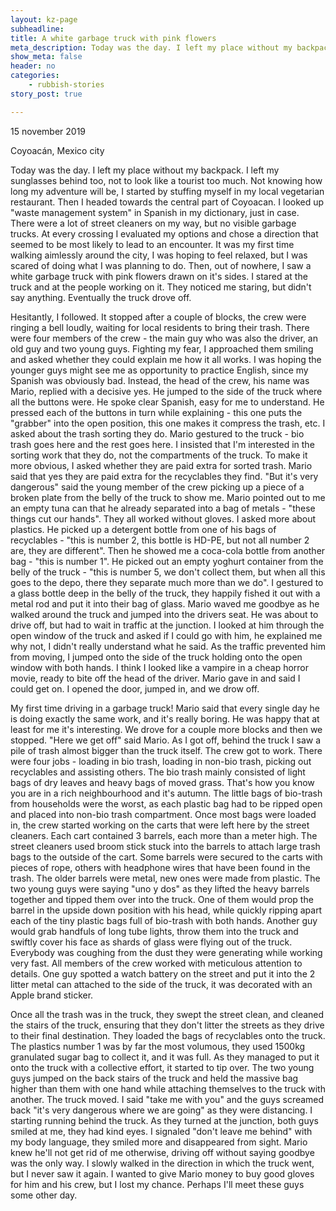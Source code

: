 ```yaml
---
layout: kz-page
subheadline: 
title: A white garbage truck with pink flowers
meta_description: Today was the day. I left my place without my backpack. I left my sunglasses behind too, not to look like a tourist too much. Not knowing how long my adventure will be, I started by stuffing myself in my local vegetarian restaurant. Then I headed towards the central part of Coyoacan. I looked up "waste management system" in Spanish in my dictionary, just in case.
show_meta: false
header: no
categories:
    - rubbish-stories
story_post: true

---
```


<p class="subheadline">15 november 2019</p>
<p class="subheadline b15">Coyoacán, Mexico city</p>

Today was the day. I left my place without my backpack. I left my sunglasses behind too, not to look like a tourist too much. Not knowing how long my adventure will be, I started by stuffing myself in my local vegetarian restaurant. Then I headed towards the central part of Coyoacan. I looked up "waste management system" in Spanish in my dictionary, just in case. There were a lot of street cleaners on my way, but no visible garbage trucks. At every crossing I evaluated my options and chose a direction that seemed to be most likely to lead to an encounter. It was my first time walking aimlessly around the city, I was hoping to feel relaxed, but I was scared of doing what I was planning to do. Then, out of nowhere, I saw a white garbage truck with pink flowers drawn on it's sides. I stared at the truck and at the people working on it. They noticed me staring, but didn't say anything. Eventually the truck drove off. 

Hesitantly, I followed. It stopped after a couple of blocks, the crew were ringing a bell loudly, waiting for local residents to bring their trash. There were four members of the crew - the main guy who was also the driver, an old guy and two young guys. Fighting my fear, I approached them smiling and asked whether they could explain me how it all works. I was hoping the younger guys might see me as opportunity to practice English, since my Spanish was obviously bad. Instead, the head of the crew, his name was Mario, replied with a decisive yes. He jumped to the side of the truck where all the buttons were. He spoke clear Spanish, easy for me to understand. He pressed each of the buttons in turn while explaining - this one puts the "grabber" into the open position, this one makes it compress the trash, etc. I asked about the trash sorting they do. Mario gestured to the truck - bio trash goes here and the rest goes here. I insisted that I'm interested in the sorting work that they do, not the compartments of the truck. To make it more obvious, I asked whether they are paid extra for sorted trash. Mario said that yes they are paid extra for the recyclables they find. "But it's very dangerous" said the young member of the crew picking up a piece of a broken plate from the belly of the truck to show me. Mario pointed out to me an empty tuna can that he already separated into a bag of metals - "these things cut our hands". They all worked without gloves. I asked more about plastics. He picked up a detergent bottle from one of his bags of recyclables - "this is number 2, this bottle is HD-PE, but not all number 2 are, they are different". Then he showed me a coca-cola bottle from another bag - "this is number 1". He picked out an empty yoghurt container from the belly of the truck - "this is number 5, we don't collect them, but when all this goes to the depo, there they separate much more than we do". I gestured to a glass bottle deep in the belly of the truck, they happily fished it out with a metal rod and put it into their bag of glass. Mario waved me goodbye as he walked around the truck and jumped into the drivers seat. He was about to drive off, but had to wait in traffic at the junction. I looked at him through the open window of the truck and asked if I could go with him, he explained me why not, I didn't really understand what he said. As the traffic prevented him from moving, I jumped onto the side of the truck holding onto the open window with both hands. I think I looked like a vampire in a cheap horror movie, ready to bite off the head of the driver. Mario gave in and said I could get on. I opened the door, jumped in, and we drow off.

My first time driving in a garbage truck! Mario said that every single day he is doing exactly the same work, and it's really boring. He was happy that at least for me it's interesting. We drove for a couple more blocks and then we stopped. "Here we get off" said Mario. As I got off, behind the truck I saw a pile of trash almost bigger than the truck itself. The crew got to work. There were four jobs - loading in bio trash, loading in non-bio trash, picking out recyclables and assisting others. The bio trash mainly consisted of light bags of dry leaves and heavy bags of moved grass. That's how you know you are in a rich neighbourhood and it's autumn. The little bags of bio-trash from households were the worst, as each plastic bag had to be ripped open and placed into non-bio trash compartment. Once most bags were loaded in, the crew started working on the carts that were left here by the street cleaners. Each cart contained 3 barrels, each more than a meter high. The street cleaners used broom stick stuck into the barrels to attach large trash bags to the outside of the cart. Some barrels were secured to the carts with pieces of rope, others with headphone wires that have been found in the trash. The older barrels were metal, new ones were made from plastic. The two young guys were saying "uno y dos" as they lifted the heavy barrels together and tipped them over into the truck. One of them would prop the barrel in the upside down position with his head, while quickly ripping apart each of the tiny plastic bags full of bio-trash with both hands. Another guy would grab handfuls of long tube lights, throw them into the truck and swiftly cover his face as shards of glass were flying out of the truck. Everybody was coughing from the dust they were generating while working very fast. All members of the crew worked with meticulous attention to details. One guy spotted a watch battery on the street and put it into the 2 litter metal can attached to the side of the truck, it was decorated with an Apple brand sticker.

Once all the trash was in the truck, they swept the street clean, and cleaned the stairs of the truck, ensuring that they don't litter the streets as they drive to their final destination. They loaded the bags of recyclables onto the truck. The plastics number 1 was by far the most volumous, they used 1500kg granulated sugar bag to collect it, and it was full. As they managed to put it onto the truck with a collective effort, it started to tip over. The two young guys jumped on the back stairs of the truck and held the massive bag higher than them with one hand while attaching themselves to the truck with another. The truck moved. I said "take me with you" and the guys screamed back "it's very dangerous where we are going" as they were distancing. I starting running behind the truck. As they turned at the junction, both guys smiled at me, they had kind eyes. I signaled "don't leave me behind" with my body language, they smiled more and disappeared from sight. Mario knew he'll not get rid of me otherwise, driving off without saying goodbye was the only way. I slowly walked in the direction in which the truck went, but I never saw it again. I wanted to give Mario money to buy good gloves for him and his crew, but I lost my chance. Perhaps I'll meet these guys some other day.
